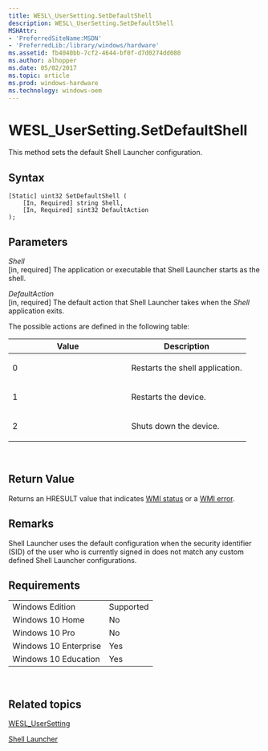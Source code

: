 ```yaml
---
title: WESL\_UserSetting.SetDefaultShell
description: WESL\_UserSetting.SetDefaultShell
MSHAttr:
- 'PreferredSiteName:MSDN'
- 'PreferredLib:/library/windows/hardware'
ms.assetid: fb4040bb-7cf2-4644-bf0f-d7d0274dd080
ms.author: alhopper
ms.date: 05/02/2017
ms.topic: article
ms.prod: windows-hardware
ms.technology: windows-oem
---
```


# WESL\_UserSetting.SetDefaultShell


This method sets the default Shell Launcher configuration.

## Syntax


``` syntax
[Static] uint32 SetDefaultShell (
    [In, Required] string Shell,
    [In, Required] sint32 DefaultAction
);
```

## Parameters


<a href="" id="shell"></a>*Shell*  
\[in, required\] The application or executable that Shell Launcher starts as the shell.

<a href="" id="defaultaction"></a>*DefaultAction*  
\[in, required\] The default action that Shell Launcher takes when the *Shell* application exits.

The possible actions are defined in the following table:

<table>
<colgroup>
<col width="50%" />
<col width="50%" />
</colgroup>
<thead>
<tr class="header">
<th>Value</th>
<th>Description</th>
</tr>
</thead>
<tbody>
<tr class="odd">
<td><p>0</p></td>
<td><p>Restarts the shell application.</p></td>
</tr>
<tr class="even">
<td><p>1</p></td>
<td><p>Restarts the device.</p></td>
</tr>
<tr class="odd">
<td><p>2</p></td>
<td><p>Shuts down the device.</p></td>
</tr>
</tbody>
</table>

 

## Return Value


Returns an HRESULT value that indicates [WMI status](http://go.microsoft.com/fwlink/p/?LinkID=208318) or a [WMI error](http://go.microsoft.com/fwlink/p/?LinkID=208317).

## Remarks


Shell Launcher uses the default configuration when the security identifier (SID) of the user who is currently signed in does not match any custom defined Shell Launcher configurations.

## Requirements


|                       |           |
|-----------------------|-----------|
| Windows Edition       | Supported |
| Windows 10 Home       | No        |
| Windows 10 Pro        | No        |
| Windows 10 Enterprise | Yes       |
| Windows 10 Education  | Yes       |

 

## Related topics


[WESL\_UserSetting](wesl-usersetting.md)

[Shell Launcher](shell-launcher.md)

 

 







